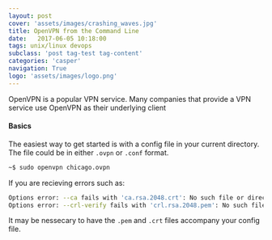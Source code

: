 ```yaml
---
layout: post
cover: 'assets/images/crashing_waves.jpg'
title: OpenVPN from the Command Line
date:   2017-06-05 10:18:00
tags: unix/linux devops
subclass: 'post tag-test tag-content'
categories: 'casper'
navigation: True
logo: 'assets/images/logo.png'
---   
```


OpenVPN is a popular VPN service. Many companies that provide a VPN service use OpenVPN as their underlying client 

#### Basics


The easiest way to get started is with a config file in your current directory. The file could be in either `.ovpn` or `.conf` format.

````bash
~$ sudo openvpn chicago.ovpn
````

If you are recieving errors such as:

````bash
Options error: --ca fails with 'ca.rsa.2048.crt': No such file or directory
Options error: --crl-verify fails with 'crl.rsa.2048.pem': No such file or directory
````
It may be nessecary to have the `.pem` and `.crt` files accompany your config file.













